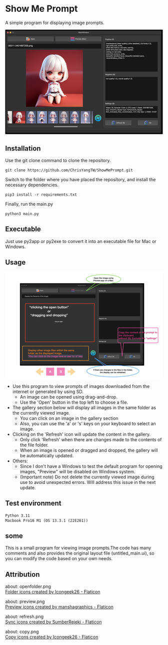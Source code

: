 # Show Me Prompt
A simple program for displaying image prompts.

![sample.png](examples/sample.png)

## Installation
Use the git clone command to clone the repository.
```
git clone https://github.com/ChrisYangTW/ShowMePrompt.git
```
Switch to the folder where you have placed the repository,
and install the necessary dependencies.
```
pip3 install -r requirements.txt
```
Finally, run the main.py
```
python3 main.py
```

## Executable
Just use py2app or py2exe to convert it into an executable file for Mac or Windows.

## Usage
![usage](examples/usage.png)
* Use this program to view prompts of images downloaded from the internet or generated by using SD.
  * An image can be opened using drag-and-drop.
  * Use the 'Open' button in the top left to choose a file.
* The gallery section below will display all images in the same folder as the currently viewed image.
  * You can click on an image in the gallery section
  * Also, you can use the 'a' or 's' keys on your keyboard to select an image.
* Clicking on the 'Refresh' icon will update the content in the gallery.
  * Only click 'Refresh' when there are changes made to the contents of the file folder.
  * When an image is opened or dragged and dropped, the gallery will be automatically updated.
* Others:
  * Since I don't have a Windows to test the default program for opening images, "Preview" will be disabled on Windows system.
  * (Important note) Do not delete the currently viewed image during use to avoid unexpected errors. Will address this issue in the next update.

## Test environment
```
Python 3.11
Macbook Pro16 M1 (OS 13.3.1 (22E261))
```

## some
This is a small program for viewing image prompts.The code has many comments and also provides the original layout file (untitled_main.ui), so you can modify the code based on your own needs.

## Attribution
about: openfolder.png  
<a href="https://www.flaticon.com/free-icons/folder" title="folder icons">
Folder icons created by Icongeek26 - Flaticon</a>

about: preview.png  
<a href="https://www.flaticon.com/free-icons/preview" title="preview icons">
Preview icons created by manshagraphics - Flaticon</a>

about: refresh.png  
<a href="https://www.flaticon.com/free-icons/sync" title="sync icons">
Sync icons created by SumberRejeki - Flaticon</a>

about: copy.png  
<a href="https://www.flaticon.com/free-icons/copy" title="copy icons">
Copy icons created by Icongeek26 - Flaticon</a>
